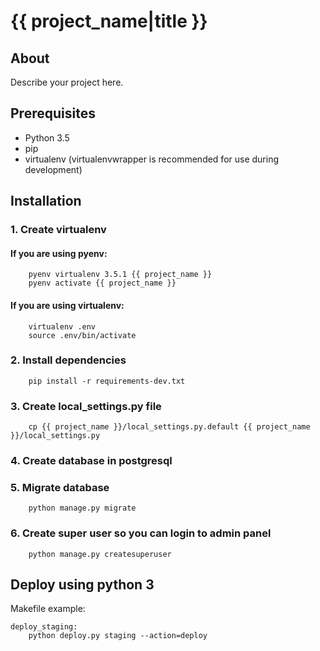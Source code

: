 # {{ project_name|title }}

## About

Describe your project here.

## Prerequisites

- Python 3.5
- pip
- virtualenv (virtualenvwrapper is recommended for use during development)

## Installation

### 1. Create virtualenv

#### If you are using pyenv:

```
    pyenv virtualenv 3.5.1 {{ project_name }}
    pyenv activate {{ project_name }}
```

#### If you are using virtualenv:

```
    virtualenv .env
    source .env/bin/activate
```

### 2. Install dependencies

```
    pip install -r requirements-dev.txt
```

### 3. Create local_settings.py file

```
    cp {{ project_name }}/local_settings.py.default {{ project_name }}/local_settings.py
```

### 4. Create database in postgresql

### 5. Migrate database

```
    python manage.py migrate
```

### 6. Create super user so you can login to admin panel

```
    python manage.py createsuperuser
```

## Deploy using python 3

Makefile example:

```
deploy_staging:
    python deploy.py staging --action=deploy

```
